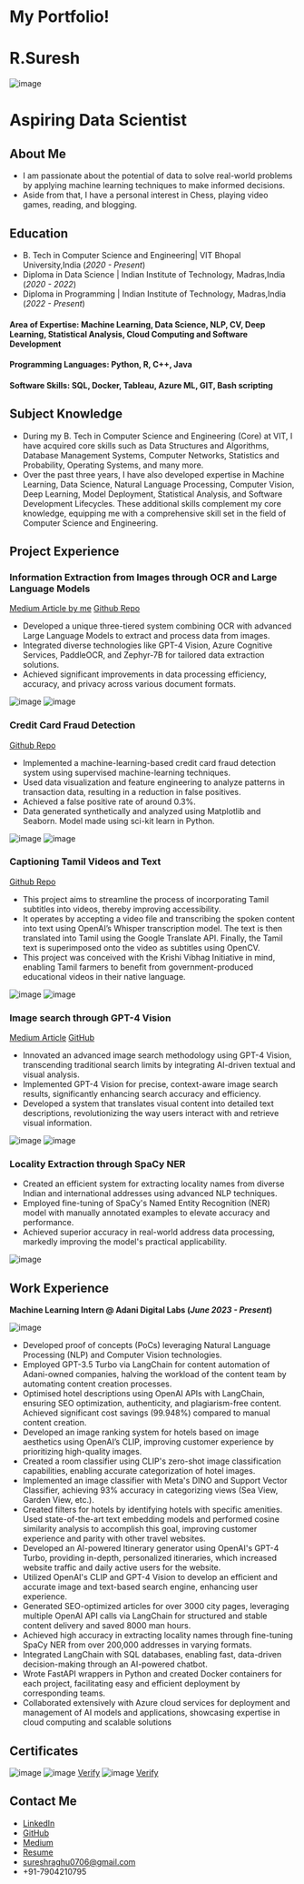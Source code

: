 # My Portfolio!

# R.Suresh

![image](https://github.com/R-Suresh07/portfolio/assets/73009007/cfb5090c-6cd3-4788-ad74-45b844ce1c39)

# Aspiring Data Scientist

## About Me
- I am passionate about the potential of data to solve real-world problems by applying machine learning techniques to make informed decisions.
- Aside from that, I have a personal interest in Chess, playing video games, reading, and blogging.

## Education
- B. Tech in Computer Science and Engineering| VIT Bhopal University,India (_2020 - Present_)
- Diploma in Data Science | Indian Institute of Technology, Madras,India (_2020 - 2022_)
- Diploma in Programming | Indian Institute of Technology, Madras,India (_2022 - Present_)

#### **Area of Expertise:** Machine Learning, Data Science, NLP, CV, Deep Learning, Statistical Analysis, Cloud Computing and Software Development
#### **Programming Languages:** Python, R, C++, Java
#### **Software Skills:** SQL, Docker, Tableau, Azure ML, GIT, Bash scripting

## Subject Knowledge
- During my B. Tech in Computer Science and Engineering (Core) at VIT, I have acquired core skills such as Data Structures and Algorithms, Database Management Systems, Computer Networks, Statistics and Probability, Operating Systems, and many more. 
- Over the past three years, I have also developed expertise in Machine Learning, Data Science, Natural Language Processing, Computer Vision, Deep Learning, Model Deployment, Statistical Analysis, and Software Development Lifecycles. These additional skills complement my core knowledge, equipping me with a comprehensive skill set in the field of Computer Science and Engineering.
  
## Project Experience
### Information Extraction from Images through OCR and Large Language Models
[Medium Article by me](https://medium.com/@sureshraghu0706/from-images-to-insights-3-tiered-data-extraction-from-images-with-ocr-and-large-language-models-0c07754813cc)
[Github Repo](https://github.com/R-Suresh07/Information-Extraction-from-Images)

- Developed a unique three-tiered system combining OCR with advanced Large Language Models to extract and process data from images.
- Integrated diverse technologies like GPT-4 Vision, Azure Cognitive Services, PaddleOCR, and Zephyr-7B for tailored data extraction solutions.
- Achieved significant improvements in data processing efficiency, accuracy, and privacy across various document formats.

![image](https://github.com/R-Suresh07/portfolio/assets/73009007/22ff9a88-435e-4560-9ff3-91a455a81624)
![image](https://github.com/R-Suresh07/portfolio/assets/73009007/245aa4fd-8036-466a-b3c8-8d5f8c9aed9a)

### Credit Card Fraud Detection
[Github Repo](https://github.com/R-Suresh07/Credit-Card-Fraud-Detection-Analysis-and-Modelling-)

- Implemented a machine-learning-based credit card fraud detection system using supervised machine-learning techniques. 
- Used data visualization and feature engineering to analyze patterns in transaction data, resulting in a reduction in false positives. 
- Achieved a false positive rate of around 0.3%.
- Data generated synthetically and analyzed using Matplotlib and Seaborn. Model made using sci-kit learn in Python.

![image](https://github.com/R-Suresh07/portfolio/assets/73009007/5f127051-87a3-437f-80bb-196b4d7496c0)
![image](https://github.com/R-Suresh07/portfolio/assets/73009007/239f2c98-a35d-4c2e-a350-f9173d8a8fb9)

### Captioning Tamil Videos and Text
[Github Repo](https://github.com/R-Suresh07/Automatic_Captioning_Tamil_Videos_and_Text)

- This project aims to streamline the process of incorporating Tamil subtitles into videos, thereby improving accessibility.
- It operates by accepting a video file and transcribing the spoken content into text using OpenAI’s Whisper transcription model. The text is then translated into Tamil using the Google Translate API. Finally, the Tamil text is superimposed onto the video as subtitles using OpenCV. 
- This project was conceived with the Krishi Vibhag Initiative in mind, enabling Tamil farmers to benefit from government-produced educational videos in their native language.

![image](https://github.com/R-Suresh07/portfolio/assets/73009007/a4dad4bc-59f4-4d05-b369-dc4f29b467fe)
![image](https://github.com/R-Suresh07/portfolio/assets/73009007/240eeae2-0292-4eab-9fef-c9b449280323)

### Image search through GPT-4 Vision
[Medium Article](https://medium.com/@sureshraghu0706/revolutionizing-image-search-with-gpt-4-vision-e1fc36fca7e8)
[GitHub](https://github.com/R-Suresh07/Image-Search-using-GPT-4-Vision-API)

- Innovated an advanced image search methodology using GPT-4 Vision, transcending traditional search limits by integrating AI-driven textual and visual analysis.
- Implemented GPT-4 Vision for precise, context-aware image search results, significantly enhancing search accuracy and efficiency.
- Developed a system that translates visual content into detailed text descriptions, revolutionizing the way users interact with and retrieve visual information.

![image](https://github.com/R-Suresh07/portfolio/assets/73009007/2c26f2f2-e9e4-4a32-8dad-b8e5fae3c5e4)
![image](https://github.com/R-Suresh07/portfolio/assets/73009007/11cde319-e83c-4e89-b33d-8438fea87014)

### Locality Extraction through SpaCy NER

- Created an efficient system for extracting locality names from diverse Indian and international addresses using advanced NLP techniques.
- Employed fine-tuning of SpaCy's Named Entity Recognition (NER) model with manually annotated examples to elevate accuracy and performance.
- Achieved superior accuracy in real-world address data processing, markedly improving the model's practical applicability.

![image](https://github.com/R-Suresh07/portfolio/assets/73009007/2704d255-37fc-4318-8b4e-19799b311a0a)

## Work Experience
**Machine Learning Intern @ Adani Digital Labs (_June 2023 - Present_)**


![image](https://github.com/R-Suresh07/portfolio/assets/73009007/62bae3a3-77e5-499e-bf23-d02e589bd1cd)


- Developed proof of concepts (PoCs) leveraging Natural Language Processing (NLP) and Computer Vision technologies.
- Employed GPT-3.5 Turbo via LangChain for content automation of Adani-owned companies, halving the workload of the content team by automating content creation processes.
- Optimised hotel descriptions using OpenAI APIs with LangChain, ensuring SEO optimization, authenticity, and plagiarism-free content. Achieved significant cost savings (99.948%) compared to manual content creation.
- Developed an image ranking system for hotels based on image aesthetics using OpenAI’s CLIP, improving customer experience by prioritizing high-quality images.
- Created a room classifier using CLIP's zero-shot image classification capabilities, enabling accurate categorization of hotel images.
- Implemented an image classifier with Meta's DINO and Support Vector Classifier, achieving 93% accuracy in categorizing views (Sea View, Garden View, etc.).
- Created filters for hotels by identifying hotels with specific amenities. Used state-of-the-art text embedding models and performed cosine similarity analysis to accomplish this goal, improving customer experience and parity with other travel websites.
- Developed an AI-powered Itinerary generator using OpenAI's GPT-4 Turbo, providing in-depth, personalized itineraries, which increased website traffic and daily active users for the website.
- Utilized OpenAI's CLIP and GPT-4 Vision to develop an efficient and accurate image and text-based search engine, enhancing user experience.
- Generated SEO-optimized articles for over 3000 city pages, leveraging multiple OpenAI API calls via LangChain for structured and stable content delivery and saved 8000 man hours.
- Achieved high accuracy in extracting locality names through fine-tuning SpaCy NER from over 200,000 addresses in varying formats.
- Integrated LangChain with SQL databases, enabling fast, data-driven decision-making through an AI-powered chatbot.
- Wrote FastAPI wrappers in Python and created Docker containers for each project, facilitating easy and efficient deployment by corresponding teams.
- Collaborated extensively with Azure cloud services for deployment and management of AI models and applications, showcasing expertise in cloud computing and scalable solutions

## Certificates
![image](https://github.com/R-Suresh07/portfolio/assets/73009007/29f91cf5-c4f7-48a1-93c0-90b43c0b0998)
![image](https://github.com/R-Suresh07/portfolio/assets/73009007/b758f8d9-6261-4f5d-b0d6-cb15222adff6)
[Verify](https://coursera.org/verify/GJYVEZTYBZ2V)
![image](https://github.com/R-Suresh07/portfolio/assets/73009007/4e58e96f-f3c8-4b0e-a28b-b42d91599a5d)
[Verify](https://www.coursera.org/account/accomplishments/verify/5SYMGXWG2BV4)

## Contact Me
- [LinkedIn](https://www.linkedin.com/in/suresh-raghu-8363011b8/)
- [GitHub](https://github.com/R-Suresh07)
- [Medium](https://medium.com/@sureshraghu0706)
- [Resume](https://drive.google.com/file/d/1Rk4mBgYXR8o_29JylCZhcFuhfT3F9zTU/view?usp=sharing)
- sureshraghu0706@gmail.com
- +91-7904210795














